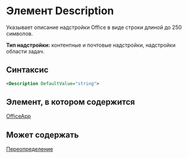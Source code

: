 # <a name="description-element"></a>Элемент Description

Указывает описание надстройки Office в виде строки длиной до 250 символов.

**Тип надстройки:** контентные и почтовые надстройки, надстройки области задач.

## <a name="syntax"></a>Синтаксис

```XML
<Description DefaultValue="string">
```

## <a name="contained-in"></a>Элемент, в котором содержится

[OfficeApp](officeapp.md)


## <a name="can-contain"></a>Может содержать

[Переопределение](override.md)

